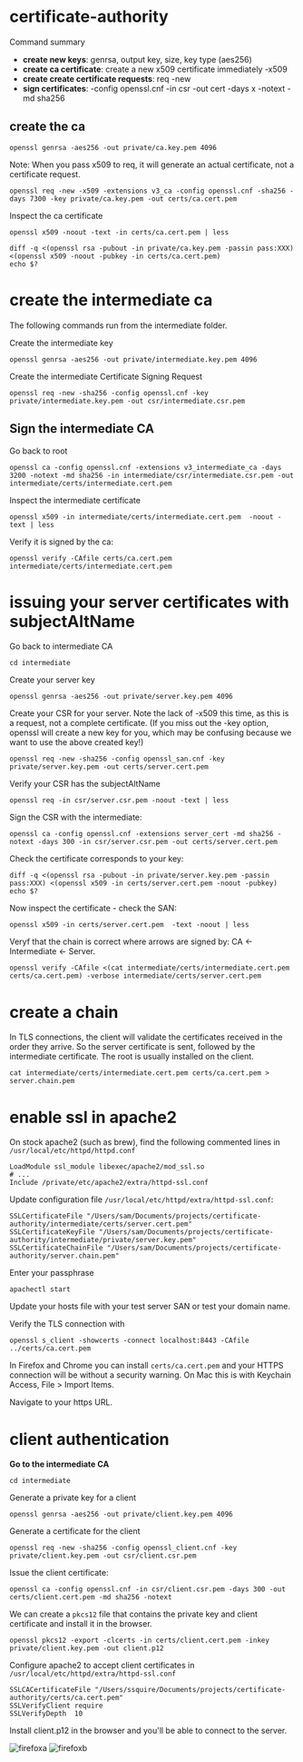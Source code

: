 # certificate-authority

Command summary

* **create new keys**: genrsa, output key, size, key type (aes256)
* **create ca certificate**: create a new x509 certificate immediately
  -x509
* **create create certificate requests**: req -new
* **sign certificates**: -config openssl.cnf -in csr -out cert -days x -notext -md sha256

## create the ca

```
openssl genrsa -aes256 -out private/ca.key.pem 4096
```

Note: When you pass x509 to req, it will generate an actual certificate,
not a certificate request.
```
openssl req -new -x509 -extensions v3_ca -config openssl.cnf -sha256 -days 7300 -key private/ca.key.pem -out certs/ca.cert.pem
```

Inspect the ca certificate
```
openssl x509 -noout -text -in certs/ca.cert.pem | less
```

```
diff -q <(openssl rsa -pubout -in private/ca.key.pem -passin pass:XXX) <(openssl x509 -noout -pubkey -in certs/ca.cert.pem)
echo $?
```

# create the intermediate ca

The following commands run from the intermediate folder.

Create the intermediate key

```
openssl genrsa -aes256 -out private/intermediate.key.pem 4096
```

Create the intermediate Certificate Signing Request

```
openssl req -new -sha256 -config openssl.cnf -key private/intermediate.key.pem -out csr/intermediate.csr.pem
```

## Sign the intermediate CA

Go back to root

```
openssl ca -config openssl.cnf -extensions v3_intermediate_ca -days 3200 -notext -md sha256 -in intermediate/csr/intermediate.csr.pem -out intermediate/certs/intermediate.cert.pem
```

Inspect the intermediate certificate

```
openssl x509 -in intermediate/certs/intermediate.cert.pem  -noout -text | less
```

Verify it is signed by the ca:

```
openssl verify -CAfile certs/ca.cert.pem intermediate/certs/intermediate.cert.pem
```

# issuing your server certificates with subjectAltName

Go back to intermediate CA

```
cd intermediate
```

Create your server key

```
openssl genrsa -aes256 -out private/server.key.pem 4096
```

Create your CSR for your server. Note the lack of -x509 this time, as
this is a request, not a complete certificate. (If you miss out the -key
option, openssl will create a new key for you, which may be confusing
because we want to use the above created key!)

```
openssl req -new -sha256 -config openssl_san.cnf -key private/server.key.pem -out certs/server.cert.pem
```

Verify your CSR has the subjectAltName

```
openssl req -in csr/server.csr.pem -noout -text | less
```

Sign the CSR with the intermediate:

```
openssl ca -config openssl.cnf -extensions server_cert -md sha256 -notext -days 300 -in csr/server.csr.pem -out certs/server.cert.pem
```

Check the certificate corresponds to your key:

```
diff -q <(openssl rsa -pubout -in private/server.key.pem -passin
pass:XXX) <(openssl x509 -in certs/server.cert.pem -noout -pubkey)
echo $?
```

Now inspect the certificate - check the SAN:

```
openssl x509 -in certs/server.cert.pem  -text -noout | less
```

Veryf that the chain is correct where arrows are signed by: CA <- Intermediate <- Server.

```
openssl verify -CAfile <(cat intermediate/certs/intermediate.cert.pem certs/ca.cert.pem) -verbose intermediate/certs/server.cert.pem
```
# create a chain

In TLS connections, the client will validate the certificates received
in the order they arrive. So the server certificate is sent, followed by
the intermediate certificate. The root is usually installed on the
client.

```
cat intermediate/certs/intermediate.cert.pem certs/ca.cert.pem > server.chain.pem
```

# enable ssl in apache2

On stock apache2 (such as brew), find the following commented lines in `/usr/local/etc/httpd/httpd.conf`

```
LoadModule ssl_module libexec/apache2/mod_ssl.so
# ...
Include /private/etc/apache2/extra/httpd-ssl.conf
```

Update configuration file `/usr/local/etc/httpd/extra/httpd-ssl.conf`:

```
SSLCertificateFile "/Users/sam/Documents/projects/certificate-authority/intermediate/certs/server.cert.pem"
SSLCertificateKeyFile "/Users/sam/Documents/projects/certificate-authority/intermediate/private/server.key.pem"
SSLCertificateChainFile "/Users/sam/Documents/projects/certificate-authority/server.chain.pem"
```

Enter your passphrase

```
apachectl start
```

Update your hosts file with your test server SAN or test your domain
name.

Verify the TLS connection with

```
openssl s_client -showcerts -connect localhost:8443 -CAfile ../certs/ca.cert.pem
```


In Firefox and Chrome you can install `certs/ca.cert.pem` and your HTTPS
connection will be without a security warning. On Mac this is with
Keychain Access, File > Import Items.

Navigate to your https URL.

# client authentication

**Go to the intermediate CA**

```
cd intermediate
```

Generate a private key for a client

```
openssl genrsa -aes256 -out private/client.key.pem 4096
```

Generate a certificate for the client

```
openssl req -new -sha256 -config openssl_client.cnf -key private/client.key.pem -out csr/client.csr.pem
```

Issue the client certificate:

```
openssl ca -config openssl.cnf -in csr/client.csr.pem -days 300 -out certs/client.cert.pem -md sha256 -notext
```

We can create a `pkcs12` file that contains the private key and client
certificate and install it in the browser.

```
openssl pkcs12 -export -clcerts -in certs/client.cert.pem -inkey private/client.key.pem -out client.p12
```

Configure apache2 to accept client certificates in  `/usr/local/etc/httpd/extra/httpd-ssl.conf`

```
SSLCACertificateFile "/Users/ssquire/Documents/projects/certificate-authority/certs/ca.cert.pem"
SSLVerifyClient require
SSLVerifyDepth  10
```

Install client.p12 in the browser and you'll be able to connect to the
server.

![firefoxa](firefox-a.png)
![firefoxb](firefox-b.png)

